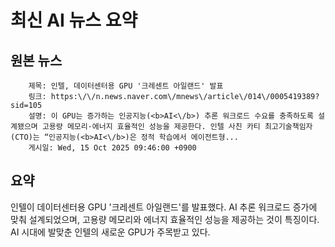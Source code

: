 # 최신 AI 뉴스 요약

## 원본 뉴스
		제목: 인텔, 데이터센터용 GPU '크레센트 아일랜드' 발표
		링크: https:\/\/n.news.naver.com\/mnews\/article\/014\/0005419389?sid=105
		설명: 이 GPU는 증가하는 인공지능(<b>AI<\/b>) 추론 워크로드 수요를 충족하도록 설계됐으며 고용량 메모리·에너지 효율적인 성능을 제공한다. 인텔 사친 카티 최고기술책임자(CTO)는 “인공지능(<b>AI<\/b>)은 정적 학습에서 에이전트형... 
		게시일: Wed, 15 Oct 2025 09:46:00 +0900


## 요약
인텔이 데이터센터용 GPU '크레센트 아일랜드'를 발표했다. AI 추론 워크로드 증가에 맞춰 설계되었으며, 고용량 메모리와 에너지 효율적인 성능을 제공하는 것이 특징이다. AI 시대에 발맞춘 인텔의 새로운 GPU가 주목받고 있다.
